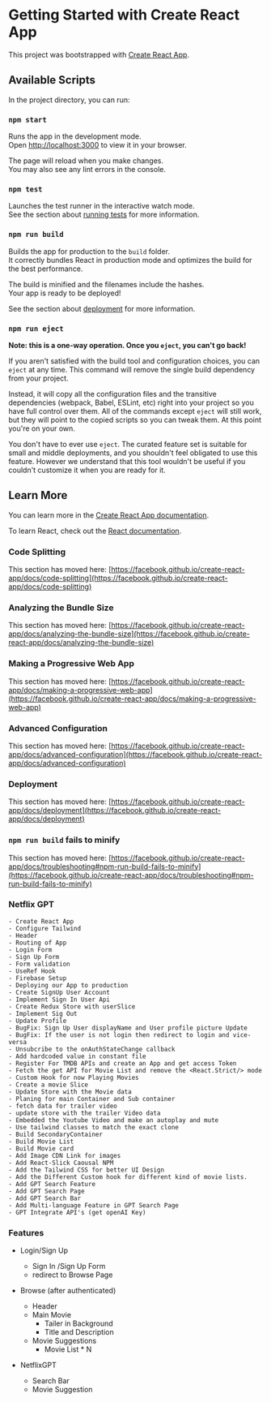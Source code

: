 # Getting Started with Create React App

This project was bootstrapped with [Create React App](https://github.com/facebook/create-react-app).

## Available Scripts

In the project directory, you can run:

### `npm start`

Runs the app in the development mode.\
Open [http://localhost:3000](http://localhost:3000) to view it in your browser.

The page will reload when you make changes.\
You may also see any lint errors in the console.

### `npm test`

Launches the test runner in the interactive watch mode.\
See the section about [running tests](https://facebook.github.io/create-react-app/docs/running-tests) for more information.

### `npm run build`

Builds the app for production to the `build` folder.\
It correctly bundles React in production mode and optimizes the build for the best performance.

The build is minified and the filenames include the hashes.\
Your app is ready to be deployed!

See the section about [deployment](https://facebook.github.io/create-react-app/docs/deployment) for more information.

### `npm run eject`

**Note: this is a one-way operation. Once you `eject`, you can't go back!**

If you aren't satisfied with the build tool and configuration choices, you can `eject` at any time. This command will remove the single build dependency from your project.

Instead, it will copy all the configuration files and the transitive dependencies (webpack, Babel, ESLint, etc) right into your project so you have full control over them. All of the commands except `eject` will still work, but they will point to the copied scripts so you can tweak them. At this point you're on your own.

You don't have to ever use `eject`. The curated feature set is suitable for small and middle deployments, and you shouldn't feel obligated to use this feature. However we understand that this tool wouldn't be useful if you couldn't customize it when you are ready for it.

## Learn More

You can learn more in the [Create React App documentation](https://facebook.github.io/create-react-app/docs/getting-started).

To learn React, check out the [React documentation](https://reactjs.org/).

### Code Splitting

This section has moved here: [https://facebook.github.io/create-react-app/docs/code-splitting](https://facebook.github.io/create-react-app/docs/code-splitting)

### Analyzing the Bundle Size

This section has moved here: [https://facebook.github.io/create-react-app/docs/analyzing-the-bundle-size](https://facebook.github.io/create-react-app/docs/analyzing-the-bundle-size)

### Making a Progressive Web App

This section has moved here: [https://facebook.github.io/create-react-app/docs/making-a-progressive-web-app](https://facebook.github.io/create-react-app/docs/making-a-progressive-web-app)

### Advanced Configuration

This section has moved here: [https://facebook.github.io/create-react-app/docs/advanced-configuration](https://facebook.github.io/create-react-app/docs/advanced-configuration)

### Deployment

This section has moved here: [https://facebook.github.io/create-react-app/docs/deployment](https://facebook.github.io/create-react-app/docs/deployment)

### `npm run build` fails to minify

This section has moved here: [https://facebook.github.io/create-react-app/docs/troubleshooting#npm-run-build-fails-to-minify](https://facebook.github.io/create-react-app/docs/troubleshooting#npm-run-build-fails-to-minify)

### Netflix GPT

    - Create React App
    - Configure Tailwind
    - Header
    - Routing of App
    - Login Form
    - Sign Up Form
    - Form validation
    - UseRef Hook
    - Firebase Setup
    - Deploying our App to production
    - Create SignUp User Account
    - Implement Sign In User Api
    - Create Redux Store with userSlice
    - Implement Sig Out
    - Update Profile
    - BugFix: Sign Up User displayName and User profile picture Update
    - BugFix: If the user is not login then redirect to login and vice-versa
    - Unsubcribe to the onAuthStateChange callback
    - Add hardcoded value in constant file
    - Register For TMDB APIs and create an App and get access Token
    - Fetch the get API for Movie List and remove the <React.Strict/> mode
    - Custom Hook for now Playing Movies
    - Create a movie Slice
    - Update Store with the Movie data
    - Planing for main Container and Sub container
    - fetch data for trailer video
    - update store with the trailer Video data
    - Embedded the Youtube Video and make an autoplay and mute
    - Use tailwind classes to match the exact clone
    - Build SecondaryContainer
    - Build Movie List
    - Build Movie card
    - Add Image CDN Link for images
    - Add React-Slick Caousal NPM
    - Add the Tailwind CSS for better UI Design
    - Add the Different Custom hook for different kind of movie lists.
    - Add GPT Search Feature
    - Add GPT Search Page
    - Add GPT Search Bar
    - Add Multi-language Feature in GPT Search Page
    - GPT Integrate API's (get openAI Key)

### Features

- Login/Sign Up
  - Sign In /Sign Up Form
  - redirect to Browse Page
- Browse (after authenticated)

  - Header
  - Main Movie
    - Tailer in Background
    - Title and Description
  - Movie Suggestions
    - Movie List \* N

- NetflixGPT
  - Search Bar
  - Movie Suggestion
